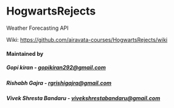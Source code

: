 # HogwartsRejects
Weather Forecasting API

Wiki: https://github.com/airavata-courses/HogwartsRejects/wiki 

#### Maintained by
##### Gopi kiran - gopikiran292@gmail.com
##### Rishabh Gajra - rgrishigajra@gmail.com
##### Vivek Shresta Bandaru - vivekshrestabandaru@gmail.com

